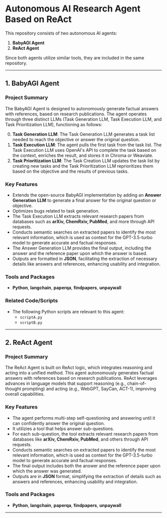 # Autonomous AI Research Agent Based on ReAct

This repository consists of two autonomous AI agents: 
1. **BabyAGI Agent**
2. **ReAct Agent**

Since both agents utilize similar tools, they are included in the same repository.

---

## 1. BabyAGI Agent

### Project Summary
The BabyAGI Agent is designed to autonomously generate factual answers with references, based on research publications. The agent operates through three distinct LLMs (Task Generation LLM, Task Execution LLM, and Task Prioritization LLM), functioning as follows:

0. **Task Generation LLM**: The Task Generation LLM generates a task list needed to reach the objective or answer the original question.
1. **Task Execution LLM**: The agent pulls the first task from the task list. The Task Execution LLM uses OpenAI's API to complete the task based on the context, enriches the result, and stores it in Chroma or Weaviate.
3. **Task Prioritization LLM**: The Task Creation LLM updates the task list by creating new tasks and the Task Prioritization LLM reprioritizes them based on the objective and the results of previous tasks.

### Key Features
- Extends the open-source BabyAGI implementation by adding an **Answer Generation LLM** to generate a final answer for the original question or objective.
- Optimizes bugs related to task generation.
- The Task Execution LLM extracts relevant research papers from databases such as **arXiv, ChemRxiv, PubMed**, and more through API requests.
- Conducts semantic searches on extracted papers to identify the most relevant information, which is used as context for the GPT-3.5-turbo model to generate accurate and factual responses.
- The Answer Generation LLM provides the final output, including the answer and the reference paper upon which the answer is based.
- Outputs are formatted in **JSON**, facilitating the extraction of necessary details like answers and references, enhancing usability and integration.

### Tools and Packages
- **Python**, **langchain**, **paperqa**, **findpapers**, **unpaywall**

### Related Code/Scripts
- The following Python scripts are relevant to this agent:
  - `scriptA.py`
  - `scriptB.py`

---

## 2. ReAct Agent

### Project Summary
The ReAct Agent is built on ReAct logic, which integrates reasoning and acting into a unified method. This agent autonomously generates factual answers with references based on research publications. ReAct leverages advances in language models that support reasoning (e.g., chain-of-thought prompting) and acting (e.g., WebGPT, SayCan, ACT-1), improving overall capabilities.

### Key Features
- The agent performs multi-step self-questioning and answering until it can confidently answer the original question.
- It utilizies a tool that helps answer sub-questions.
- For each sub-question, the tool extracts relevant research papers from databases like **arXiv, ChemRxiv, PubMed**, and others through API requests.
- Conducts semantic searches on extracted papers to identify the most relevant information, which is used as context for the GPT-3.5-turbo model to generate accurate and factual responses.
- The final output includes both the answer and the reference paper upon which the answer was generated.
- Outputs are in **JSON** format, simplifying the extraction of details such as answers and references, enhancing usability and integration.

### Tools and Packages
- **Python**, **langchain**, **paperqa**, **findpapers**, **unpaywall**

---
